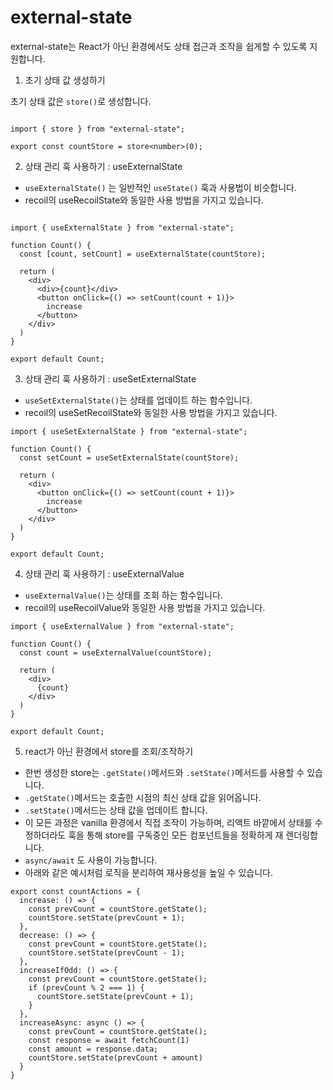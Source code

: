 # external-state

external-state는 React가 아닌 환경에서도 상태 접근과 조작을 쉽게할 수 있도록 지원합니다.

1. 초기 상태 값 생성하기

초기 상태 값은 `store()`로 생성합니다.

```tsx

import { store } from "external-state";

export const countStore = store<number>(0);
```

2. 상태 관리 훅 사용하기 : useExternalState
- `useExternalState()` 는 일반적인 `useState()` 훅과 사용법이 비슷합니다.
- recoil의 useRecoilState와 동일한 사용 방법을 가지고 있습니다.

```tsx

import { useExternalState } from "external-state";

function Count() {
  const [count, setCount] = useExternalState(countStore);

  return (
    <div>
      <div>{count}</div>
      <button onClick={() => setCount(count + 1)}>
        increase
      </button>
    </div>
  )
}

export default Count;
```

3. 상태 관리 훅 사용하기 : useSetExternalState
- `useSetExternalState()`는 상태를 업데이트 하는 함수입니다.
- recoil의 useSetRecoilState와 동일한 사용 방법을 가지고 있습니다.

```tsx
import { useSetExternalState } from "external-state";

function Count() {
  const setCount = useSetExternalState(countStore);

  return (
    <div>
      <button onClick={() => setCount(count + 1)}>
        increase
      </button>
    </div>
  )
}

export default Count;
```

4. 상태 관리 훅 사용하기 : useExternalValue
- `useExternalValue()`는 상태를 조회 하는 함수입니다.
- recoil의 useRecoilValue와 동일한 사용 방법을 가지고 있습니다.

```tsx
import { useExternalValue } from "external-state";

function Count() {
  const count = useExternalValue(countStore);

  return (
    <div>
      {count}
    </div>
  )
}

export default Count;
```

5. react가 아닌 환경에서 store를 조회/조작하기
- 한번 생성한 store는 `.getState()`메서드와 `.setState()`메서드를 사용할 수 있습니다.
- `.getState()`메서드는 호출한 시점의 최신 상태 값을 읽어옵니다.
- `.setState()`메서드는 상태 값을 업데이트 합니다.
- 이 모든 과정은 vanilla 환경에서 직접 조작이 가능하며, 리액트 바깥에서 상태를 수정하더라도 훅을 통해 store를 구독중인 모든 컴포넌트들을 정확하게 재 렌더링합니다.
- `async/await` 도 사용이 가능합니다.
- 아래와 같은 예시처럼 로직을 분리하여 재사용성을 높일 수 있습니다.

```tsx
export const countActions = {
  increase: () => {
    const prevCount = countStore.getState();
    countStore.setState(prevCount + 1);
  },
  decrease: () => {
    const prevCount = countStore.getState();
    countStore.setState(prevCount - 1);
  },
  increaseIfOdd: () => {
    const prevCount = countStore.getState();
    if (prevCount % 2 === 1) {
      countStore.setState(prevCount + 1);
    }
  },
  increaseAsync: async () => {
    const prevCount = countStore.getState();
    const response = await fetchCount(1)
    const amount = response.data;
    countStore.setState(prevCount + amount)
  }
}
```

